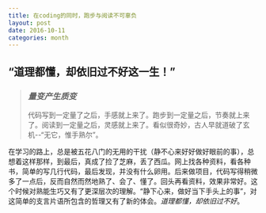 ```yaml
---
title: 在coding的同时，跑步与阅读不可辜负
layout: post
date: 2016-10-11
categories: month
---
```

## “道理都懂，却依旧过不好这一生！”

 > ### *量变产生质变*
 > 代码写到一定量了之后，手感就上来了。跑步到一定量之后，节奏就上来了。阅读到一定量之后，灵感就上来了。看似很奇妙，古人早就道破了玄机--“无它，惟手熟尔”。

 在学习的路上，总是被五花八门的无用的干扰（静不心来好好做好眼前的事），总想着这样那样，到最后，真成了捡了芝麻，丢了西瓜。网上找各种资料，看各种书，简单的写几行代码，最后发现，并没有什么卵用。后来做项目，代码写得稍微多了一点后，反而自然而然地熟了、会了、懂了。回头再看资料，效果非常好。这个时候对熟能生巧又有了更深层次的理解。“静下心来，做好当下手头上的事”，对这简单的支言片语所包含的哲理又有了新的体会。*道理都懂，却依旧过不好*。
